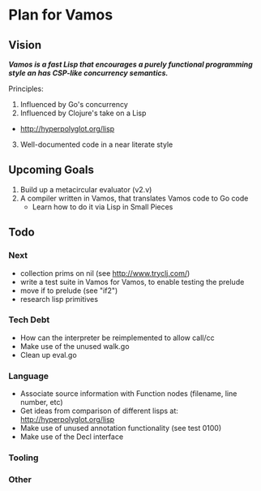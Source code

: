 # Plan for Vamos

## Vision

***Vamos is a fast Lisp that encourages a purely functional programming style an
has CSP-like concurrency semantics.***

Principles:

1. Influenced by Go's concurrency
2. Influenced by Clojure's take on a Lisp
  - http://hyperpolyglot.org/lisp
3. Well-documented code in a near literate style

## Upcoming Goals

1. Build up a metacircular evaluator (v2.v)
2. A compiler written in Vamos, that translates Vamos code to Go code
   - Learn how to do it via Lisp in Small Pieces

## Todo

### Next

- collection prims on nil (see http://www.tryclj.com/)
- write a test suite in Vamos for Vamos, to enable testing the prelude
- move if to prelude (see "if2")
- research lisp primitives

### Tech Debt

- How can the interpreter be reimplemented to allow call/cc
- Make use of the unused walk.go
- Clean up eval.go

### Language

- Associate source information with Function nodes (filename, line number, etc)
- Get ideas from comparison of different lisps at: http://hyperpolyglot.org/lisp
- Make use of unused annotation functionality (see test 0100)
- Make use of the Decl interface

### Tooling

### Other
